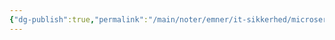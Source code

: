 ```yaml
---
{"dg-publish":true,"permalink":"/main/noter/emner/it-sikkerhed/microservices-security/","title":"Microservice Security","hide":true,"tags":["Backend","Microservice","Projektarbejde"],"created":"2024-08-16T11:21:41.021+02:00"}
---
```


